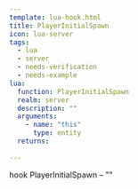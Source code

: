 ```yaml
---
template: lua-hook.html
title: PlayerInitialSpawn
icon: lua-server
tags:
  - lua
  - server
  - needs-verification
  - needs-example
lua:
  function: PlayerInitialSpawn
  realm: server
  description: ""
  arguments:
    - name: "this"
      type: entity
  returns:
    
---
```


<div class="lua__search__keywords">
hook PlayerInitialSpawn &#x2013; ""
</div>

